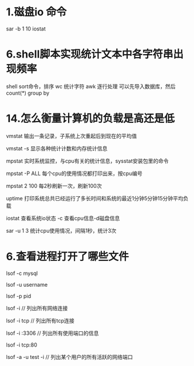 # 1.磁盘io 命令 
sar -b 1 10 
iostat

# 6.shell脚本实现统计文本中各字符串出现频率
shell sort命令，排序
wc 统计字符
awk 逐行处理
可以先导入数据库，然后count(*) group by

# 14.怎么衡量计算机的负载是高还是低
vmstat 输出一条记录，子系统上次重起后到现在的平均值

vmstat -s 显示各种统计计数和内存统计信息

mpstat 实时系统监控，与cpu有关的统计信息，sysstat安装包里的命令

mpstat -P ALL 每个cpu的使用情况都打印出来，按cpu编号

mpstat 2 100 每2秒刷新一次，刷新100次

uptime 打印系统总共已经运行了多长时间和系统的最近1分钟5分钟15分钟平均负载

iostat 查看系统io状态 -c 查看cpu信息-d磁盘信息

sar -u 1 3 统计cpu使用情况，间隔1秒，统计3次

# 6.查看进程打开了哪些文件
lsof -c mysql

lsof -u username

lsof -p pid

lsof -i // 列出所有网络连接

lsof -i tcp // 列出所有tcp连接

lsof -i :3306 // 列出所有使用端口的信息

lsof -i tcp:80

lsof -a -u test -i // 列出某个用户的所有活跃的网络端口
